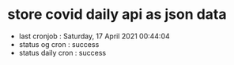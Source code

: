 # store covid daily api as json data

- last cronjob : Saturday, 17 April 2021 00:44:04
- status og cron : success
- status daily cron : success
      
      